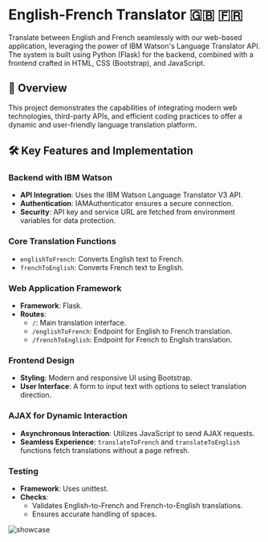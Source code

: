 # English-French Translator :gb: :fr:

Translate between English and French seamlessly with our web-based application, leveraging the power of IBM Watson's Language Translator API. The system is built using Python (Flask) for the backend, combined with a frontend crafted in HTML, CSS (Bootstrap), and JavaScript.

## 🚀 **Overview**

This project demonstrates the capabilities of integrating modern web technologies, third-party APIs, and efficient coding practices to offer a dynamic and user-friendly language translation platform.

## 🛠 **Key Features and Implementation**

### Backend with IBM Watson

- **API Integration**: Uses the IBM Watson Language Translator V3 API.
- **Authentication**: IAMAuthenticator ensures a secure connection.
- **Security**: API key and service URL are fetched from environment variables for data protection.

### Core Translation Functions

- `englishToFrench`: Converts English text to French.
- `frenchToEnglish`: Converts French text to English.

### Web Application Framework

- **Framework**: Flask.
- **Routes**:
  - `/`: Main translation interface.
  - `/englishToFrench`: Endpoint for English to French translation.
  - `/frenchToEnglish`: Endpoint for French to English translation.

### Frontend Design

- **Styling**: Modern and responsive UI using Bootstrap.
- **User Interface**: A form to input text with options to select translation direction.

### AJAX for Dynamic Interaction

- **Asynchronous Interaction**: Utilizes JavaScript to send AJAX requests.
- **Seamless Experience**: `translateToFrench` and `translateToEnglish` functions fetch translations without a page refresh.

### Testing

- **Framework**: Uses unittest.
- **Checks**:
  - Validates English-to-French and French-to-English translations.
  - Ensures accurate handling of spaces.

![showcase](https://github.com/ry4n-s/English-French-Translator/assets/132171741/775f8df3-0828-4e74-b076-6ecae86dad74)
